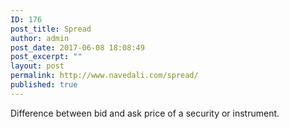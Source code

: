 ```yaml
---
ID: 176
post_title: Spread
author: admin
post_date: 2017-06-08 18:08:49
post_excerpt: ""
layout: post
permalink: http://www.navedali.com/spread/
published: true
---
```

Difference between bid and ask price of a security or instrument.